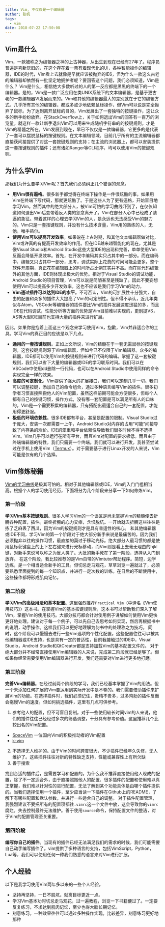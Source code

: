 ```yaml
---
title: Vim, 不仅仅是一个编辑器
author: 张帆
tags:
  - vim
date: 2018-07-22 17:50:08
---
```


## Vim是什么

Vim，一款被称之为编辑器之神的上古神器，从出生到现在已经有27年了。程序员普遍是喜新厌旧的，在这个存在着一票有着现代化的UI，各种智能操作的编辑器，IDE的时代，Vim看上去就像是早就应该被抛弃的IE6，但为什么一款这么古老的编辑器却依然有一批坚定地拥护者呢？要回答这个问题，我们必须知道，Vim是什么？
Vim是什么，相信绝大多数听过的人的第一反应都是黑黑的终端下的一个编辑器。是的，Vim是一款广泛应用在类UNIX系统下的文本编辑器，是基于更古老的一款编辑器VI发展而来的。Vim和其他的编辑器最大的差别就在于它的编辑方式。几乎所有其他的编辑器，都或多或少地依赖鼠标操作，但Vim可以说是完全抛弃了鼠标。为了达到离开鼠标的目的，Vim发展出了一套独特的按键操作，这让众多的新手纷纷放弃。在StackOverflow上，关于如何退出Vim的回答有一百万的浏览量。就这样一款让新手退出Vim可以用来生成随机字符串的的按键规则，才是Vim的精髓之所在。Vim发展到现在，早已不仅仅是一款编辑器，它更多的是代表了一套可以摆脱鼠标的按键规则。在文本编辑领域，目前几乎所有的主流编辑器都直接获间接提供了对这一套按键规则的支持；在主流的浏览器上，都可以安装提供这一套按键规则的插件；还有诸如Ranger等CLI程序，均可以使用Vim的按键规则。

<!--more-->

## 为什么学Vim

那我们为什么要学习Vim呢？首先我们必须纠正几个错误的观念。

- **用Vim很有逼格**。很多新手都觉得在终端下操作是一件很炫酷的事，如果用Vim在终端下写代码，那就更炫酷了。于是这些人为了更有逼格，开始盲目地学习Vim。然而其中的绝大部分人，被Vim可怕的学习曲线吓到了，在仅仅知道如何退出Vim后变带着反人类的怨念离开了。Vim在部分人心中已经成了装逼的象征。带着这样的心理去学习Vim的人，是永远也无法感受Vim的魅力的。Vim只是一套按键规则，并没有什么技术含量，Vim用的熟练的人，无他，唯手熟尔。
- **使用Vim可以提高开发效率**。如果说在上古时期，和其他文本编辑器做对比，Vim或许真的有提高开发效率的作用。但在IDE越来越智能化的现在，尤其是像Visual Studio和Android Studio这些大型IDE的出现和完善，单单使用Vim反而会降低开发效率。首先，在开发中编码其实只占其中的一部分。而在编码中，编辑又只占其中一部分，思考，调试实际上花费的时间可能会更多。整个软件开周期，真正花在编辑器上的时间所占比例其实并不高。而在除代码编辑外的其他方面，IDE则体现出极大的优势。相对于Visual Studio的调试功能，Android Studio的项目管理，Vim可以说是简陋甚至是残缺了。因此不要妄想使用Vim可以提高多少开发效率，这也不应该是我们学习Vim的动力。
- **Vim通过插件可以达到IDE的水平**。不可否认，Vim的可扩展性十分强大，自由的配置和众多的插件大大提高了Vim的可定制性。但不得不承认，近几年类似与Atom，VSCode等编辑器的插件要比Vim的插件发展速度迅猛的多，而且IDE在代码调试，性能分析等方面的优势是Vim目前难以实现的，更别提VS，AS等大型IDE目前也支持大量的插件来进行扩展。

因此，如果你是抱着上面这三个观念来学习使用Vim，抱歉，Vim并非适合你的工具。学习Vim的真正目的应该是以下几点。
- **通用的一套按键规则**。正如上文所说，Vim的精髓在于一套无需鼠标的按键规则，这套按键规则源于Vim编辑器，但如今已不仅限于Vim编辑器。众多的编辑器，IDE都可以使用Vim的按键规则来进行代码的编辑。掌握了这一套按键规则，我们可以省下大量的编辑器或IDE的学习联系时间。我们可以在VSCode中使用dd删除一行代码，也可以在Android Studio中使用同样的命令实现完全一样的效果。
- **高度的可定制化**。Vim提供了强大的扩展接口，我们可以定制几乎一切。我们可以调整按键，添加自己的命令组合，通过多种语言编写Vim的插件。很多初学者习惯直接照搬他人的Vim配置，虽然这样前期可能会方便很多，但每个人都有自己的按键习惯，操作方式，没有哪一套配置是可以满足所有人的口味的。Vim是一个需要积累的编辑器，只有搭配出最适合自己的一套配置，才能用得更舒服。
- **极低的环境依赖性**。很多IDE都有平台，甚至是配置的限制。Visual Studio过于庞大，安装一次都需要一上午，Android Studio对内存的占用“可能”间接导致了内存条的涨价。IDE的笨重和平台依赖性导致我们很多时候不得不选择Vim。Vim几乎可以运行在所有平台，而且Vim对配置的要求极低。而且由于终端编辑器的特性，我们只需要一个终端，我们就可以进行开发，我甚至尝试过在手机上使用Vim（[Termux](https://termux.com/)）。对于需要基于进行Linux开发的人来说，Vim可能是仅有的几个选择。

## Vim修炼秘籍

[Vim的学习曲线](https://coolshell.cn/articles/3125.html)是极其可怕的。相对于其他编辑器或IDE，Vim的入门门槛相当高。根据个人的学习使用经历，下面将分为几个阶段来分享一下如何修炼Vim。

### 第一阶段
**学习Vim基本按键规则**。很多人学习Vim的一个误区是尚未掌握Vim的精髓便去折腾各种配置，插件。最终折腾的心力交瘁，含恨脱坑。一开始就去折腾这些往往是拣了芝麻丢了西瓜，因为Vim的按键规则才是具有普适性的核心。
和其他编辑器或IDE不同，学习Vim的第一个阶段对于绝大部分新手来说是最痛苦的。因为我们必须抛弃以往的操作习惯，最直接的莫过于移动光标。绝大部分人最习惯的都是使用鼠标获键盘上的上下左右键来进行光标移动，而Vim则是看上去毫无理由的hjkl键，对新手来说可以称之为反人类了。大批的新手死在了第一阶段，选择从入门到放弃。
在这个阶段，我比较推荐的是Vim自带的Vimtutor帮助程序。简短，边学边练，是一个相当适合新手的工具。但切忌走马观花，草草浏览一遍就过了，必须要熟悉里面提到的每一个知识点，并进行一定次数的训练。在日后的不断使用中，这些操作都将形成肌肉记忆。

### 第二阶段
**学习Vim的高级用法和基本配置**。这里强烈推荐`Practical Vim`（中译名《Vim使用技巧》）这本书。在掌握Vim的基本按键规则后，这本书可以帮助我们深入了解Vim，掌握Vim的使用技巧。大部分技巧都会针对使用例子讲解如何使用Vim更快更好地处理。建议对于每一个例子，可以先自己去思考如何实现，然后再根据书中的说明，动手操作。这样我们可以更好地理解为何书中的处理称之为技巧。
同时，这个阶段可以慢慢去进行一些Vim选项的个性化配置，这些配置往往可以被其他编辑器或IDE支持，也是具有一定的普适性，目前我接触过的IDE中，Visual Studio，Android Studio和QtCreator都是支持加载Vim的基本配置文件的。
对于绝大部分并不经常直接使用Vim编辑器的人来说，完成第二阶段就已经足够了。但如果你经常需要使用Vim编辑器进行开发，我们还需要对Vim进行更多地打磨。

### 第三阶段

**完善Vim编辑器**。在经过前两个阶段的学习，我们已经基本掌握了Vim的用法。但一个未添加任何扩展的Vim要运用到实际开发中是不够的。我们需要借助插件来扩展Vim的功能。在选择插件时，我们必须记住，贵精不贵多，过多鸡肋的插件反而会拖慢Vim的速度。但如何挑选插件，这里有几点可供参考。

1. 参考他人的配置，但不可盲目复制。对于一些使用较长时间vim的人来说，他们的插件往往已经经过多次的筛选调整，十分具有参考价值。这里推荐几个比较出名的Vim配置。
 - [SpaceVim](https://github.com/SpaceVim/SpaceVim) 一位国内Vim的积极推动者的Vim配置
 - [k-vim](https://github.com/wklken/k-vim)
2. 不选择无人维护的。由于Vim的时间跨度很大，不少插件已经年久失修，无人维护了。这些插件往往对新的特性缺乏支持，性能或兼容性上有所欠缺
3. 善于搜索

找到合适的插件后，是需要学习和配置的。为什么我不推荐直接使用他人现成的配置，除了不一定适合外，由于直接照搬他人的配置，很多插件的配置和使用难以真正掌握，我们难以针对性的进行配置，无法了解到某个功能具体是由哪个插件提供的。当我们选择使用一个插件，至少应当读一下插件在Github上的README，了解下有哪些配置和默认参数，并进行一些适合自己的调整。
对于插件配置管理，我强烈建议不要把所有的配置项都往`.vimrc`这一个文件中放，这会导致你的`vimrc`腐烂，失去控制最终无法维护。善于使用`source`命令，保持配置文件的整洁，对于Vim的配置管理至关重要。

### 第四阶段

**编写你自己的插件**。当现有的插件已经无法满足我们的需求的时候，我们可能需要自己动手编写插件了。vim提供了多种语言的支持，包括VimScript，Python，Lua等，我们可以使用任何一种我们熟悉的语言来对Vim进行扩展。

## 个人经验

以下是我学习使用Vim两年多以来的一些个人经验。

- 坚持再坚持，一日不脱坑，就离目标更近一点。
- 学习Vim基本功时切忌走马观花，过一遍教程，浏览一下书籍便过了。一定要反复练习，不求达到肌肉记忆，至少也得大脑长期记忆。
- 刻意练习。一种效果往往可以通过多种操作实现，比较差异，刻意练习更好地那种
